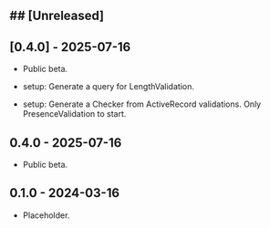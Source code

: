 ## ## [Unreleased]

## [0.4.0] - 2025-07-16

* Public beta.

* setup: Generate a query for LengthValidation.
* setup: Generate a Checker from ActiveRecord validations.
  Only PresenceValidation to start.

## 0.4.0 - 2025-07-16

* Public beta.

## 0.1.0 - 2024-03-16

* Placeholder.
